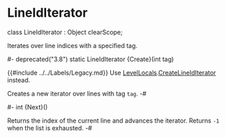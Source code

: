 # LineIdIterator

[CreateLineIdIterator]: LevelLocals.md#mthd-CreateLineIdIterator

[LevelLocals]: LevelLocals.md

<!-- api-declaration -->
class LineIdIterator : Object clearScope;

<!-- api-definition -->
Iterates over line indices with a specified tag.

<!-- api-class-methods -->
#-
deprecated("3.8") static LineIdIterator {Create}(int tag)

{{#include ../../Labels/Legacy.md}} Use
[LevelLocals].[CreateLineIdIterator] instead.

Creates a new iterator over lines with tag `tag`.
-#

<!-- api-instance-methods -->
#-
int {Next}()

Returns the index of the current line and advances the iterator.
Returns `-1` when the list is exhausted.
-#
